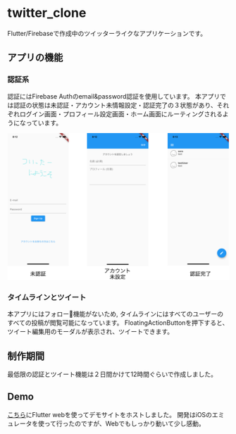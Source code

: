 # twitter_clone
Flutter/Firebaseで作成中のツイッターライクなアプリケーションです。

## アプリの機能
### 認証系
認証にはFirebase Authのemail&password認証を使用しています。
本アプリでは認証の状態は未認証・アカウント未情報設定・認証完了の３状態があり、それぞれログイン画面・プロフィール設定画面・ホーム画面にルーティングされるようになっています。

![画面](doc/twitter_clone.png)

### タイムラインとツイート
本アプリにはフォロー機能がないため, タイムラインにはすべてのユーザーのすべての投稿が閲覧可能になっています。
FloatingActionButtonを押下すると、ツイート編集用のモーダルが表示され、ツイートできます。

## 制作期間
最低限の認証とツイート機能は２日間かけて12時間ぐらいで作成しました。

## Demo
[こちら](https://flutter-twitter-clone-app.web.app)にFlutter webを使ってデモサイトをホストしました。
開発はiOSのエミュレータを使って行ったのですが、Webでもしっかり動いて少し感動。